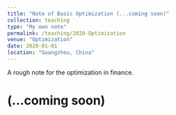 ```yaml
---
title: "Note of Basic Optimization (...coming soon)"
collection: teaching
type: "My own note"
permalink: /teaching/2020-Optimization
venue: "Optimization"
date: 2020-01-01
location: "Guangzhou, China"
---
```


A rough note for the optimization in finance.

(...coming soon)
======
